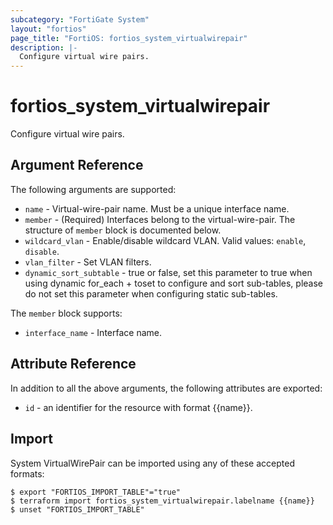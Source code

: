 ```yaml
---
subcategory: "FortiGate System"
layout: "fortios"
page_title: "FortiOS: fortios_system_virtualwirepair"
description: |-
  Configure virtual wire pairs.
---
```


# fortios_system_virtualwirepair
Configure virtual wire pairs.

## Argument Reference

The following arguments are supported:

* `name` - Virtual-wire-pair name. Must be a unique interface name.
* `member` - (Required) Interfaces belong to the virtual-wire-pair. The structure of `member` block is documented below.
* `wildcard_vlan` - Enable/disable wildcard VLAN. Valid values: `enable`, `disable`.
* `vlan_filter` - Set VLAN filters.
* `dynamic_sort_subtable` - true or false, set this parameter to true when using dynamic for_each + toset to configure and sort sub-tables, please do not set this parameter when configuring static sub-tables.

The `member` block supports:

* `interface_name` - Interface name.


## Attribute Reference

In addition to all the above arguments, the following attributes are exported:
* `id` - an identifier for the resource with format {{name}}.

## Import

System VirtualWirePair can be imported using any of these accepted formats:
```
$ export "FORTIOS_IMPORT_TABLE"="true"
$ terraform import fortios_system_virtualwirepair.labelname {{name}}
$ unset "FORTIOS_IMPORT_TABLE"
```

